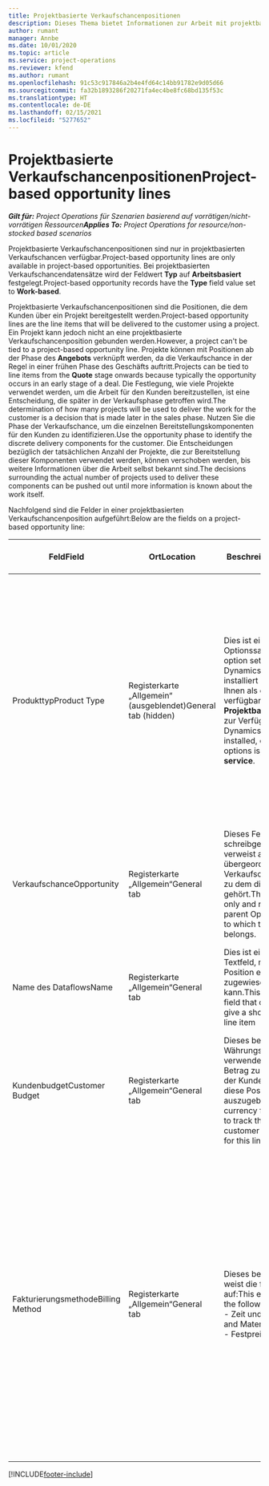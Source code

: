 ```yaml
---
title: Projektbasierte Verkaufschancenpositionen
description: Dieses Thema bietet Informationen zur Arbeit mit projektbasierten Verkaufschancenpositionen.
author: rumant
manager: Annbe
ms.date: 10/01/2020
ms.topic: article
ms.service: project-operations
ms.reviewer: kfend
ms.author: rumant
ms.openlocfilehash: 91c53c917846a2b4e4fd64c14bb91782e9d05d66
ms.sourcegitcommit: fa32b1893286f20271fa4ec4be8fc68bd135f53c
ms.translationtype: HT
ms.contentlocale: de-DE
ms.lasthandoff: 02/15/2021
ms.locfileid: "5277652"
---
```

# <a name="project-based-opportunity-lines"></a><span data-ttu-id="6b1a9-103">Projektbasierte Verkaufschancenpositionen</span><span class="sxs-lookup"><span data-stu-id="6b1a9-103">Project-based opportunity lines</span></span>

<span data-ttu-id="6b1a9-104">_**Gilt für:** Project Operations für Szenarien basierend auf vorrätigen/nicht-vorrätigen Ressourcen_</span><span class="sxs-lookup"><span data-stu-id="6b1a9-104">_**Applies To:** Project Operations for resource/non-stocked based scenarios_</span></span>


<span data-ttu-id="6b1a9-105">Projektbasierte Verkaufschancenpositionen sind nur in projektbasierten Verkaufschancen verfügbar.</span><span class="sxs-lookup"><span data-stu-id="6b1a9-105">Project-based opportunity lines are only available in project-based opportunities.</span></span> <span data-ttu-id="6b1a9-106">Bei projektbasierten Verkaufschancendatensätze wird der Feldwert **Typ** auf **Arbeitsbasiert** festgelegt.</span><span class="sxs-lookup"><span data-stu-id="6b1a9-106">Project-based opportunity records have the **Type** field value set to **Work-based**.</span></span>

<span data-ttu-id="6b1a9-107">Projektbasierte Verkaufschancenpositionen sind die Positionen, die dem Kunden über ein Projekt bereitgestellt werden.</span><span class="sxs-lookup"><span data-stu-id="6b1a9-107">Project-based opportunity lines are the line items that will be delivered to the customer using a project.</span></span> <span data-ttu-id="6b1a9-108">Ein Projekt kann jedoch nicht an eine projektbasierte Verkaufschancenposition gebunden werden.</span><span class="sxs-lookup"><span data-stu-id="6b1a9-108">However, a project can't be tied to a project-based opportunity line.</span></span> <span data-ttu-id="6b1a9-109">Projekte können mit Positionen ab der Phase des **Angebots** verknüpft werden, da die Verkaufschance in der Regel in einer frühen Phase des Geschäfts auftritt.</span><span class="sxs-lookup"><span data-stu-id="6b1a9-109">Projects can be tied to line items from the **Quote** stage onwards because typically the opportunity occurs in an early stage of a deal.</span></span> <span data-ttu-id="6b1a9-110">Die Festlegung, wie viele Projekte verwendet werden, um die Arbeit für den Kunden bereitzustellen, ist eine Entscheidung, die später in der Verkaufsphase getroffen wird.</span><span class="sxs-lookup"><span data-stu-id="6b1a9-110">The determination of how many projects will be used to deliver the work for the customer is a decision that is made later in the sales phase.</span></span> <span data-ttu-id="6b1a9-111">Nutzen Sie die Phase der Verkaufschance, um die einzelnen Bereitstellungskomponenten für den Kunden zu identifizieren.</span><span class="sxs-lookup"><span data-stu-id="6b1a9-111">Use the opportunity phase to identify the discrete delivery components for the customer.</span></span> <span data-ttu-id="6b1a9-112">Die Entscheidungen bezüglich der tatsächlichen Anzahl der Projekte, die zur Bereitstellung dieser Komponenten verwendet werden, können verschoben werden, bis weitere Informationen über die Arbeit selbst bekannt sind.</span><span class="sxs-lookup"><span data-stu-id="6b1a9-112">The decisions surrounding the actual number of projects used to deliver these components can be pushed out until more information is known about the work itself.</span></span>

<span data-ttu-id="6b1a9-113">Nachfolgend sind die Felder in einer projektbasierten Verkaufschancenposition aufgeführt:</span><span class="sxs-lookup"><span data-stu-id="6b1a9-113">Below are the fields on a project-based opportunity line:</span></span>

| <span data-ttu-id="6b1a9-114">**Feld**</span><span class="sxs-lookup"><span data-stu-id="6b1a9-114">**Field**</span></span> | <span data-ttu-id="6b1a9-115">**Ort**</span><span class="sxs-lookup"><span data-stu-id="6b1a9-115">**Location**</span></span> | <span data-ttu-id="6b1a9-116">**Beschreibung**</span><span class="sxs-lookup"><span data-stu-id="6b1a9-116">**Description**</span></span> | <span data-ttu-id="6b1a9-117">**Downstream-Auswirkungen**</span><span class="sxs-lookup"><span data-stu-id="6b1a9-117">**Downstream impact**</span></span> |
| --- | --- | --- | --- |
| <span data-ttu-id="6b1a9-118">Produkttyp</span><span class="sxs-lookup"><span data-stu-id="6b1a9-118">Product Type</span></span> | <span data-ttu-id="6b1a9-119">Registerkarte „Allgemein“ (ausgeblendet)</span><span class="sxs-lookup"><span data-stu-id="6b1a9-119">General tab (hidden)</span></span> | <span data-ttu-id="6b1a9-120">Dies ist ein Optionssatzfeld.</span><span class="sxs-lookup"><span data-stu-id="6b1a9-120">This is an option set field.</span></span> <span data-ttu-id="6b1a9-121">Wenn Sie Dynamics 365 Operations installiert haben, steht Ihnen als eine der verfügbaren Optionen **Projektbasierter Service** zur Verfügung.</span><span class="sxs-lookup"><span data-stu-id="6b1a9-121">If you have Dynamics 365 Operations installed, one the available options is, **Project-based service**.</span></span>  | <span data-ttu-id="6b1a9-122">Der Wert dieses Feldes wird auf **Projektbasierter Service** festgelegt, wenn Sie die projektbasierte Verkaufschancenposition aus dem projektbasierten Positionsraster in der Verkaufschance erstellen.</span><span class="sxs-lookup"><span data-stu-id="6b1a9-122">The value of this field is set to **Project-based service** when you create the project-based opportunity line from the project-based lines grid on the Opportunity.</span></span> <br> <span data-ttu-id="6b1a9-123">Wenn Sie diesen Wert ändern oder überschreiben, wird die Projektfunktionalität für Ihre projektbasierten Positionen nicht aktiviert.</span><span class="sxs-lookup"><span data-stu-id="6b1a9-123">If you change or override this value, the project functionality won't be enabled on your project-based line items.</span></span> |
| <span data-ttu-id="6b1a9-124">Verkaufschance</span><span class="sxs-lookup"><span data-stu-id="6b1a9-124">Opportunity</span></span> | <span data-ttu-id="6b1a9-125">Registerkarte „Allgemein“</span><span class="sxs-lookup"><span data-stu-id="6b1a9-125">General tab</span></span> | <span data-ttu-id="6b1a9-126">Dieses Feld ist schreibgeschützt und verweist auf den übergeordneten Verkaufschancendatensatz, zu dem diese Position gehört.</span><span class="sxs-lookup"><span data-stu-id="6b1a9-126">This field is read-only and references the parent Opportunity record to which this line item belongs.</span></span> | <span data-ttu-id="6b1a9-127">Es gibt keine nachgelagerten Auswirkungen von diesem Feld.</span><span class="sxs-lookup"><span data-stu-id="6b1a9-127">There is no downstream impact of this field.</span></span> |
| <span data-ttu-id="6b1a9-128">Name des Dataflows</span><span class="sxs-lookup"><span data-stu-id="6b1a9-128">Name</span></span> | <span data-ttu-id="6b1a9-129">Registerkarte „Allgemein“</span><span class="sxs-lookup"><span data-stu-id="6b1a9-129">General tab</span></span> | <span data-ttu-id="6b1a9-130">Dies ist ein bearbeitbares Textfeld, mit dem dieser Position eine kurze Identität zugewiesen werden kann.</span><span class="sxs-lookup"><span data-stu-id="6b1a9-130">This is an editable text field that can be used to give a short identity to this line item</span></span> | <span data-ttu-id="6b1a9-131">Dieser Wert wird in die Angebotsposition übertragen, wenn Sie aus dieser Verkaufschance ein Angebot erstellen.</span><span class="sxs-lookup"><span data-stu-id="6b1a9-131">This value is carried over to the quote line when you create a quote from this opportunity</span></span> |
| <span data-ttu-id="6b1a9-132">Kundenbudget</span><span class="sxs-lookup"><span data-stu-id="6b1a9-132">Customer Budget</span></span> | <span data-ttu-id="6b1a9-133">Registerkarte „Allgemein“</span><span class="sxs-lookup"><span data-stu-id="6b1a9-133">General tab</span></span> | <span data-ttu-id="6b1a9-134">Dieses bearbeitbare Währungsfeld kann verwendet werden, um den Betrag zu verfolgen, den der Kunde bereit ist, für diese Position auszugeben.</span><span class="sxs-lookup"><span data-stu-id="6b1a9-134">This editable currency field can be used to track the amount that the customer is willing to spend for this line item.</span></span> | <span data-ttu-id="6b1a9-135">Dieser Wert wird in das entsprechende Feld in der Angebotsposition übertragen, wenn Sie aus dieser Verkaufschance ein Angebot erstellen.</span><span class="sxs-lookup"><span data-stu-id="6b1a9-135">This value is carried over to the corresponding field on the quote line when you create a quote from this opportunity</span></span> |
| <span data-ttu-id="6b1a9-136">Fakturierungsmethode</span><span class="sxs-lookup"><span data-stu-id="6b1a9-136">Billing Method</span></span> | <span data-ttu-id="6b1a9-137">Registerkarte „Allgemein“</span><span class="sxs-lookup"><span data-stu-id="6b1a9-137">General tab</span></span> | <span data-ttu-id="6b1a9-138">Dieses bearbeitbare Feld weist die folgenden Werte auf:</span><span class="sxs-lookup"><span data-stu-id="6b1a9-138">This editable field has the following values:</span></span></br><span data-ttu-id="6b1a9-139">- Zeit und Material</span><span class="sxs-lookup"><span data-stu-id="6b1a9-139">- Time and Material</span></span></br><span data-ttu-id="6b1a9-140">- Festpreis</span><span class="sxs-lookup"><span data-stu-id="6b1a9-140">- Fixed Price</span></span> | <span data-ttu-id="6b1a9-141">Dieser Wert wird in das entsprechende Feld in der Angebotsposition übertragen, wenn Sie aus dieser Verkaufschance ein Angebot erstellen.</span><span class="sxs-lookup"><span data-stu-id="6b1a9-141">This value is carried over to the corresponding field on the quote line when you create a quote from this opportunity.</span></span> <span data-ttu-id="6b1a9-142">Nachdem die Angebotsposition erstellt wurde, ist das Feld gesperrt und kann nicht geändert werden.</span><span class="sxs-lookup"><span data-stu-id="6b1a9-142">After the quote line is created, the field is locked and can't be changed.</span></span> <span data-ttu-id="6b1a9-143">Weisen Sie diesen Feldwert so genau wie möglich zu.</span><span class="sxs-lookup"><span data-stu-id="6b1a9-143">Assign this field value as accurately as possible.</span></span> <span data-ttu-id="6b1a9-144">Wenn Sie den Wert dieses Felds in der Angebotsposition ändern müssen, löschen Sie die Angebotsposition und erstellen Sie sie neu.</span><span class="sxs-lookup"><span data-stu-id="6b1a9-144">If you need to change the value of this field on the quote line, delete and re-create the quote line.</span></span> |


[!INCLUDE[footer-include](../includes/footer-banner.md)]